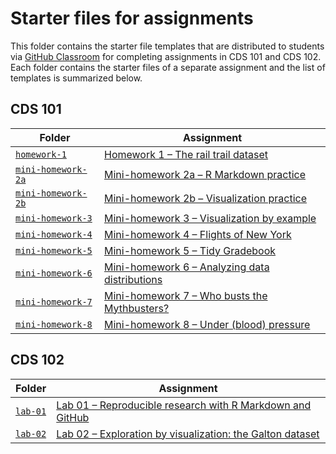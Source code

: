 # Starter files for assignments

This folder contains the starter file templates that are distributed to students via [GitHub Classroom][github-classroom] for completing assignments in CDS 101 and CDS 102.
Each folder contains the starter files of a separate assignment and the list of templates is summarized below.

[github-classroom]: https://classroom.github.com

## CDS 101

| Folder                                 | Assignment                                                 |
| -----------------                      | -----------------------------------------                  |
| [`homework-1`](homework-1)             | [Homework 1 – The rail trail dataset][homework-1]          |
| [`mini-homework-2a`](mini-homework-2a) | [Mini-homework 2a – R Markdown practice][minihw-2a]        |
| [`mini-homework-2b`](mini-homework-2b) | [Mini-homework 2b – Visualization practice][minihw-2b]     |
| [`mini-homework-3`](mini-homework-3)   | [Mini-homework 3 – Visualization by example][minihw-3]     |
| [`mini-homework-4`](mini-homework-4)   | [Mini-homework 4 – Flights of New York][minihw-4]          |
| [`mini-homework-5`](mini-homework-5)   | [Mini-homework 5 – Tidy Gradebook][minihw-5]               |
| [`mini-homework-6`](mini-homework-6)   | [Mini-homework 6 – Analyzing data distributions][minihw-6] |
| [`mini-homework-7`](mini-homework-7)   | [Mini-homework 7 – Who busts the Mythbusters?][minihw-7]   |
| [`mini-homework-8`](mini-homework-8)   | [Mini-homework 8 – Under (blood) pressure][minihw-8]       |

[homework-1]: https://www.cds101.com/assignments/homework-1/
[minihw-2a]: https://www.cds101.com/assignments/minihw02a-rmarkdown-practice/
[minihw-2b]: https://www.cds101.com/assignments/minihw02b-visualization-practice/
[minihw-3]: https://www.cds101.com/assignments/minihw03-visualization-by-example/
[minihw-4]: https://www.cds101.com/assignments/minihw04-flights-of-new-york/
[minihw-5]: https://www.cds101.com/assignments/minihw05-tidy-gradebook/
[minihw-6]: https://www.cds101.com/assignments/minihw06-analyzing-data-distributions/
[minihw-7]: https://www.cds101.com/assignments/minihw07-who-busts-the-mythbusters/
[minihw-8]: https://www.cds101.com/assignments/minihw08-under-blood-pressure/

## CDS 102

| Folder             | Assignment                                                          |
| -----------------  | -----------------------------------------                           |
| [`lab-01`](lab-01) | [Lab 01 – Reproducible research with R Markdown and GitHub][lab-01] |
| [`lab-02`](lab-02) | [Lab 02 – Exploration by visualization: the Galton dataset][lab-02] |

[lab-01]: https://www.cds101.com/labs/lab-01-learning-to-use-github-and-rmarkdown/
[lab-02]: https://www.cds101.com/labs/lab-02-exploration-by-visualization-the-galton-dataset/
